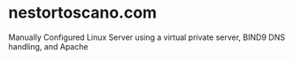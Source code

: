 # nestortoscano.com
Manually Configured Linux Server using a virtual private server, BIND9 DNS handling, and Apache
